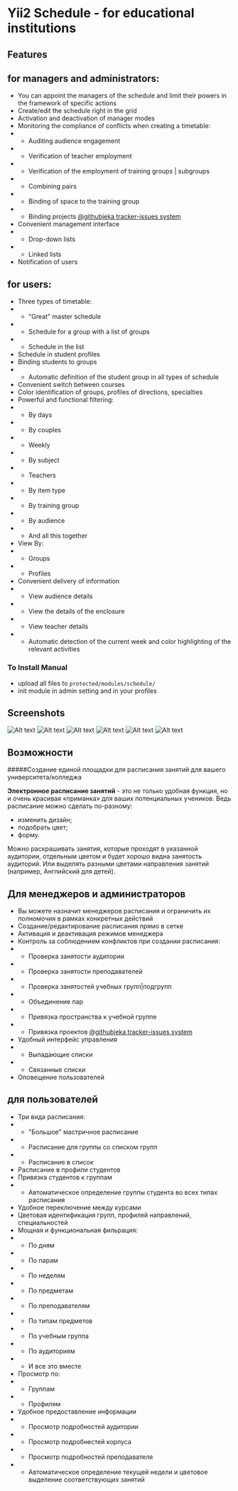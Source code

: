 # Yii2 Schedule - for educational institutions

## Features

## for managers and administrators:
   - You can appoint the managers of the schedule and limit their powers in the framework of specific actions
   - Create/edit the schedule right in the grid
   - Activation and deactivation of manager modes
   - Monitoring the compliance of conflicts when creating a timetable:
   - - Auditing audience engagement
   - - Verification of teacher employment
   - - Verification of the employment of training groups | subgroups
   - - Combining pairs
   - - Binding of space to the training group
   - - Binding projects [@githubjeka tracker-issues system](https://github.com/githubjeka/tracker-issues)
   - Convenient management interface
   - - Drop-down lists
   - - Linked lists
   - Notification of users

   ## for users:
   - Three types of timetable:
   - - "Great" master schedule
   - - Schedule for a group with a list of groups
   - - Schedule in the list
   - Schedule in student profiles
   - Binding students to groups
   - - Automatic definition of the student group in all types of schedule
   - Convenient switch between courses
   - Color identification of groups, profiles of directions, specialties
   - Powerful and functional filtering:
   - - By days
   - - By couples
   - - Weekly
   - - By subject
   - - Teachers
   - - By item type
   - - By training group
   - - By audience
   - - And all this together
   - View By:
   - - Groups
   - - Profiles
   - Convenient delivery of information
   - - View audience details
   - - View the details of the enclosure
   - - View teacher details
   - - Automatic detection of the current week and color highlighting of the relevant activities

### To Install Manual
- upload all files to `protected/modules/schedule/`
- init module in admin setting and in your profiles

## Screenshots

![Alt text](https://imageshack.com/a/img924/246/05yIiC.jpg "Optional title")
![Alt text](https://imageshack.com/a/img924/7885/mxW0op.jpg "Optional title")
![Alt text](https://imageshack.com/a/img924/184/Vjzqi7.jpg "Optional title")
![Alt text](https://imageshack.com/a/img922/7417/UJoZMN.jpg "Optional title")
![Alt text](https://imageshack.com/a/img923/4657/6n2jzF.jpg "Optional title")
![Alt text](https://imageshack.com/a/img923/632/Dww8c6.jpg "Optional title")


## Возможности

#####Создание единой площадки для расписания занятий для вашего университета/колледжа

**Электронное расписание занятий** - это не только удобная функция,
но и очень красивая «приманка» для ваших потенциальных учеников.
Ведь расписание можно сделать по-разному:
- изменить дизайн;
- подобрать цвет;
- форму.

Можно раскрашивать занятия, которые проходят в указанной аудитории, отдельным цветом и будет хорошо видна занятость аудиторий. Или выделять разными цветами направления занятий (например, Английский для детей).

## Для менеджеров и администраторов

- Вы можете назначит менеджеров расписания и ограничить их полномочия в рамках конкретных действий
- Создание/редактирование расписания прямо в сетке
- Активация и деактивация режимов менеджера
- Контроль за соблюдением конфликтов при создании расписания:
- - Проверка занятости аудитории
- - Проверка занятости преподавателей
- - Проверка занятостей учебных групп|подгрупп
- - Объединение пар
- - Привязка пространства к учебной группе
- - Привязка проектов [@githubjeka tracker-issues system](https://github.com/githubjeka/tracker-issues)
- Удобный интерфейс управления
- - Выпадающие списки
- - Связанные списки
- Оповещение пользователей

## для пользователей
- Три вида расписания:
- - "Большое" мастричное расписание
- - Расписание для группы со списком групп
- - Расписание в список
- Расписание в профили студентов
- Привязка студентов к группам
- - Автоматическое определение группы студента во всех типах расписания
- Удобное переключение между курсами
- Цветовая идентификация групп, профилей направлений, специальностей
- Мощная и функциональная фильрация:
- - По дням
- - По парам
- - По неделям
- - По предметам
- - По преподавателям
- - По типам предметов
- - По учебным группа
- - По аудиториям
- - И все это вместе
- Просмотр по:
- - Группам
- - Профилям
- Удобное предоставление информации
- - Просмотр подробностей аудитории
- - Просмотр подробнестей корпуса
- - Просмотр подробностей преподавателя
- - Автоматическое определение текущей недели и цветовое выделение соответствующих занятий
